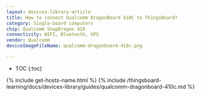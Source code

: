 ```yaml
---
layout: devices-library-article
title: How to connect Qualcomm DragonBoard 410C to ThingsBoard?
category: Single-board computers
chip: Qualcomm SnapDragon 410
connectivity: WIFI, Bluetooth, GPS
vendor: Qualcomm
deviceImageFileName: qualcomm-dragonboard-410c.png

---
```



* TOC
{:toc}

{% include get-hosts-name.html %}
{% include /thingsboard-learning/docs/devices-library/guides/qualcomm-dragonboard-410c.md %}